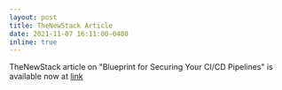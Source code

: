 ```yaml
---
layout: post
title: TheNewStack Article
date: 2021-11-07 16:11:00-0400
inline: true
---
```


TheNewStack article  on "Blueprint for Securing Your CI/CD Pipelines" is available now at <a href="https://thenewstack.io/blueprint-for-securing-your-ci-cd-pipelines/">link</a>
